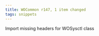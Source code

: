 ```yaml
---
title: WOCommon r147, 1 item changed
tags: snippets
---
```


Import missing headers for WOSysctl class
